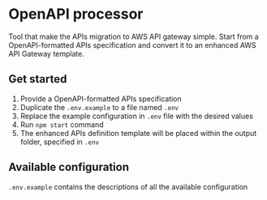 # OpenAPI processor

Tool that make the APIs migration to AWS API gateway simple. Start from a OpenAPI-formatted APIs specification and convert it to an enhanced AWS API Gateway template.

## Get started
1. Provide a OpenAPI-formatted APIs specification
2. Duplicate the `.env.example` to a file named `.env`
3. Replace the example configuration in `.env` file with the desired values
4. Run `npm start` command
5. The enhanced APIs definition template will be placed within the output folder, specified in `.env`

## Available configuration
`.env.example` contains the descriptions of all the available configuration